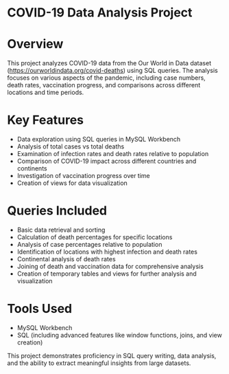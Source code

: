 # COVID-19 Data Analysis Project

# Overview
This project analyzes COVID-19 data from the Our World in Data dataset (https://ourworldindata.org/covid-deaths) using SQL queries. The analysis focuses on various aspects of the pandemic, including case numbers, death rates, vaccination progress, and comparisons across different locations and time periods.

# Key Features
- Data exploration using SQL queries in MySQL Workbench
- Analysis of total cases vs total deaths
- Examination of infection rates and death rates relative to population
- Comparison of COVID-19 impact across different countries and continents
- Investigation of vaccination progress over time
- Creation of views for data visualization

# Queries Included
- Basic data retrieval and sorting
- Calculation of death percentages for specific locations
- Analysis of case percentages relative to population
- Identification of locations with highest infection and death rates
- Continental analysis of death rates
- Joining of death and vaccination data for comprehensive analysis
- Creation of temporary tables and views for further analysis and visualization

# Tools Used
- MySQL Workbench
- SQL (including advanced features like window functions, joins, and view creation)

This project demonstrates proficiency in SQL query writing, data analysis, and the ability to extract meaningful insights from large datasets.
